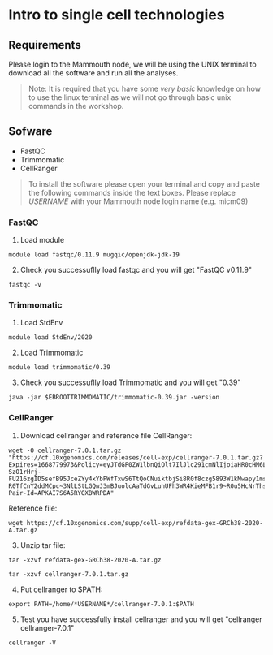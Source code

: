 # Intro to single cell technologies

## Requirements
Please login to the Mammouth node, we will be using the UNIX terminal to download all the software and run all the analyses.

> Note: It is required that you have some *very basic* knowledge on how to use the linux terminal as we will not go through basic unix commands in the workshop. 

## Sofware
* FastQC
* Trimmomatic
* CellRanger

> To install the software please open your terminal and copy and paste the following commands inside the text boxes. Please replace *USERNAME* with your Mammouth node login name (e.g. micm09)

### FastQC
1.	Load module
```{}
module load fastqc/0.11.9 mugqic/openjdk-jdk-19
```
2.	Check you successuflly load fastqc and you will get "FastQC v0.11.9"
```{}
fastqc -v
```

### Trimmomatic
1. Load StdEnv
```{}
module load StdEnv/2020
```
2. Load Trimmomatic
```{}
module load trimmomatic/0.39
```
3.	Check you successuflly load Trimmomatic and you will get "0.39"
```{}
java -jar $EBROOTTRIMMOMATIC/trimmomatic-0.39.jar -version
```

### CellRanger
1. Download cellranger and reference file
CellRanger:
```{}
wget -O cellranger-7.0.1.tar.gz "https://cf.10xgenomics.com/releases/cell-exp/cellranger-7.0.1.tar.gz?Expires=1668779973&Policy=eyJTdGF0ZW1lbnQiOlt7IlJlc291cmNlIjoiaHR0cHM6Ly9jZi4xMHhnZW5vbWljcy5jb20vcmVsZWFzZXMvY2VsbC1leHAvY2VsbHJhbmdlci03LjAuMS50YXIuZ3oiLCJDb25kaXRpb24iOnsiRGF0ZUxlc3NUaGFuIjp7IkFXUzpFcG9jaFRpbWUiOjE2Njg3Nzk5NzN9fX1dfQ__&Signature=SYMp58FKQ0PvMQi3bpE2hxwWLpY2TKFAwde7hIEPELykaH3QIVwNugWKyj6KLHD9EokTrIdVOJubtv3ia6DcOKepindX9EYiAsEP5AG-SzO1rHrj-FU216zgID5sefB95JceZYy4xYbPWfTxwS6TtQoCNuiktbjSi8R0f8czg5893W1kMwapy1ms7y4~HNMd6gWGPPmwmq8PnV9fyB5ovCmaCCbrDk4OXNGu65yQ953pJhLTvYfzr14D1ghFzWG-R0TfCnY2ddMCpc~3NlLStLGQwJ3mBJuolcAaTdGvLuhUFh3WR4KieMFB1r9~R0u5HcNrThsiJzr6KmvcigmQ7w__&Key-Pair-Id=APKAI7S6A5RYOXBWRPDA"
```
Reference file: 
```{}
wget https://cf.10xgenomics.com/supp/cell-exp/refdata-gex-GRCh38-2020-A.tar.gz
```
3.	Unzip tar file:
```{}
tar -xzvf refdata-gex-GRCh38-2020-A.tar.gz
```
```{}
tar -xzvf cellranger-7.0.1.tar.gz
```
4.	Put cellranger to $PATH:
```{}
export PATH=/home/*USERNAME*/cellranger-7.0.1:$PATH
```
5.	Test you have successfully install cellranger and you will get "cellranger cellranger-7.0.1"
```{}
cellranger -V
```
